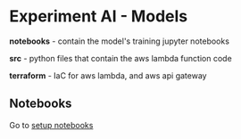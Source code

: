 # Experiment AI - Models


**notebooks** - contain the model's training jupyter notebooks

**src** - python files that contain the aws lambda function code

**terraform** - IaC for aws lambda, and aws api gateway

## Notebooks

Go to [setup notebooks](https://github.com/tomasndlate/experiment-ai.models/blob/main/notebooks/setup.md)
